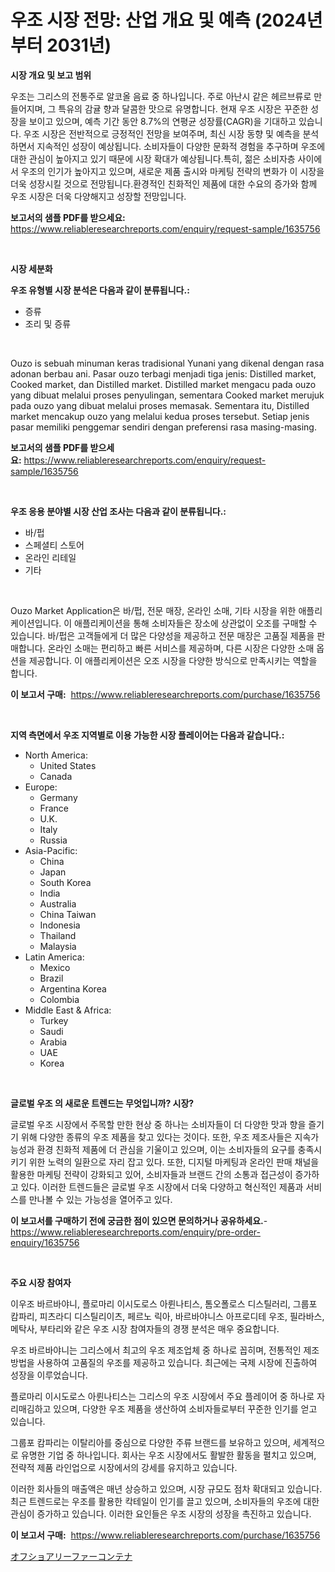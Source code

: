 <p><h1>우조 시장 전망: 산업 개요 및 예측 (2024년부터 2031년)</h1></p><p><strong>시장 개요 및 보고 범위</strong></p>
<p><p>우조는 그리스의 전통주로 알코올 음료 중 하나입니다. 주로 아난시 같은 헤르브류로 만들어지며, 그 특유의 감귤 향과 달콤한 맛으로 유명합니다. 현재 우조 시장은 꾸준한 성장을 보이고 있으며, 예측 기간 동안 8.7%의 연평균 성장률(CAGR)을 기대하고 있습니다. 우조 시장은 전반적으로 긍정적인 전망을 보여주며, 최신 시장 동향 및 예측을 분석하면서 지속적인 성장이 예상됩니다. 소비자들이 다양한 문화적 경험을 추구하며 우조에 대한 관심이 높아지고 있기 때문에 시장 확대가 예상됩니다.특히, 젊은 소비자층 사이에서 우조의 인기가 높아지고 있으며, 새로운 제품 출시와 마케팅 전략의 변화가 이 시장을 더욱 성장시킬 것으로 전망됩니다.환경적인 친화적인 제품에 대한 수요의 증가와 함께 우조 시장은 더욱 다양해지고 성장할 전망입니다.</p></p>
<p><strong>보고서의 샘플 PDF를 받으세요:</strong> <a href="https://www.reliableresearchreports.com/enquiry/request-sample/1635756">https://www.reliableresearchreports.com/enquiry/request-sample/1635756</a></p>
<p>&nbsp;</p>
<p><strong>시장 세분화</strong></p>
<p><strong>우조 유형별 시장 분석은 다음과 같이 분류됩니다.:</strong></p>
<p><ul><li>증류</li><li>조리 및 증류</li></ul></p>
<p>&nbsp;</p>
<p><p>Ouzo is sebuah minuman keras tradisional Yunani yang dikenal dengan rasa adonan berbau ani. Pasar ouzo terbagi menjadi tiga jenis: Distilled market, Cooked market, dan Distilled market. Distilled market mengacu pada ouzo yang dibuat melalui proses penyulingan, sementara Cooked market merujuk pada ouzo yang dibuat melalui proses memasak. Sementara itu, Distilled market mencakup ouzo yang melalui kedua proses tersebut. Setiap jenis pasar memiliki penggemar sendiri dengan preferensi rasa masing-masing.</p></p>
<p><strong>보고서의 샘플 PDF를 받으세요:</strong>&nbsp;<a href="https://www.reliableresearchreports.com/enquiry/request-sample/1635756">https://www.reliableresearchreports.com/enquiry/request-sample/1635756</a></p>
<p>&nbsp;</p>
<p><strong> 우조 응용 분야별 시장 산업 조사는 다음과 같이 분류됩니다.:</strong></p>
<p><ul><li>바/펍</li><li>스페셜티 스토어</li><li>온라인 리테일</li><li>기타</li></ul></p>
<p>&nbsp;</p>
<p><p>Ouzo Market Application은 바/펍, 전문 매장, 온라인 소매, 기타 시장을 위한 애플리케이션입니다. 이 애플리케이션을 통해 소비자들은 장소에 상관없이 오조를 구매할 수 있습니다. 바/펍은 고객들에게 더 많은 다양성을 제공하고 전문 매장은 고품질 제품을 판매합니다. 온라인 소매는 편리하고 빠른 서비스를 제공하며, 다른 시장은 다양한 소매 옵션을 제공합니다. 이 애플리케이션은 오조 시장을 다양한 방식으로 만족시키는 역할을 합니다.</p></p>
<p><strong>이 보고서 구매:</strong>&nbsp; <a href="https://www.reliableresearchreports.com/purchase/1635756">https://www.reliableresearchreports.com/purchase/1635756</a></p>
<p>&nbsp;</p>
<p><strong>지역 측면에서 우조 지역별로 이용 가능한 시장 플레이어는 다음과 같습니다.:</strong></p>
<p><ul>
    <li>
        North America:
        <ul>
            <li>United States</li>
            <li>Canada</li>
        </ul>
    </li>
    <li>
        Europe:
        <ul>
            <li>Germany</li>
            <li>France</li>
            <li>U.K.</li>
            <li>Italy</li>
            <li>Russia</li>
        </ul>
    </li>
    <li>
        Asia-Pacific:
        <ul>
            <li>China</li>
            <li>Japan</li>
            <li>South Korea</li>
            <li>India</li>
            <li>Australia</li>
            <li>China Taiwan</li>
            <li>Indonesia</li>
            <li>Thailand</li>
            <li>Malaysia</li>
        </ul>
    </li>
    <li>
        Latin America:
        <ul>
            <li>Mexico</li>
            <li>Brazil</li>
            <li>Argentina Korea</li>
            <li>Colombia</li>
        </ul>
    </li>
    <li>
        Middle East & Africa:
        <ul>
            <li>Turkey</li>
            <li>Saudi</li>
            <li>Arabia</li>
            <li>UAE</li>
            <li>Korea</li>
        </ul>
    </li>
    </ul></p>
<p>&nbsp;</p>
<p><strong>글로벌 우조 의 새로운 트렌드는 무엇입니까? 시장?</strong></p>
<p><p>글로벌 우조 시장에서 주목할 만한 현상 중 하나는 소비자들이 더 다양한 맛과 향을 즐기기 위해 다양한 종류의 우조 제품을 찾고 있다는 것이다. 또한, 우조 제조사들은 지속가능성과 환경 친화적 제품에 더 관심을 기울이고 있으며, 이는 소비자들의 요구를 충족시키기 위한 노력의 일환으로 자리 잡고 있다. 또한, 디지털 마케팅과 온라인 판매 채널을 활용한 마케팅 전략이 강화되고 있어, 소비자들과 브랜드 간의 소통과 접근성이 증가하고 있다. 이러한 트렌드들은 글로벌 우조 시장에서 더욱 다양하고 혁신적인 제품과 서비스를 만나볼 수 있는 가능성을 열어주고 있다.</p></p>
<p><strong>이 보고서를 구매하기 전에 궁금한 점이 있으면 문의하거나 공유하세요.</strong>- <a href="https://www.reliableresearchreports.com/enquiry/pre-order-enquiry/1635756">https://www.reliableresearchreports.com/enquiry/pre-order-enquiry/1635756</a></p>
<p>&nbsp;</p>
<p><strong>주요 시장 참여자</strong></p>
<p><p>이우조 바르바야니, 플로마리 이시도로스 아륀나티스, 톰오폴로스 디스틸러리, 그룹포 캄파리, 피츠라디 디스틸리이츠, 페르노 릭아, 바르바야니스 아프로디테 우조, 필라바스, 메탁사, 부타리와 같은 우조 시장 참여자들의 경쟁 분석은 매우 중요합니다. </p><p>우조 바르바야니는 그리스에서 최고의 우조 제조업체 중 하나로 꼽히며, 전통적인 제조 방법을 사용하여 고품질의 우조를 제공하고 있습니다. 최근에는 국제 시장에 진출하여 성장을 이루었습니다. </p><p>플로마리 이시도로스 아륀나티스는 그리스의 우조 시장에서 주요 플레이어 중 하나로 자리매김하고 있으며, 다양한 우조 제품을 생산하여 소비자들로부터 꾸준한 인기를 얻고 있습니다.</p><p>그룹포 캄파리는 이탈리아를 중심으로 다양한 주류 브랜드를 보유하고 있으며, 세계적으로 유명한 기업 중 하나입니다. 회사는 우조 시장에서도 활발한 활동을 펼치고 있으며, 전략적 제품 라인업으로 시장에서의 강세를 유지하고 있습니다.</p><p>이러한 회사들의 매출액은 매년 상승하고 있으며, 시장 규모도 점차 확대되고 있습니다. 최근 트렌드로는 우조를 활용한 칵테일이 인기를 끌고 있으며, 소비자들의 우조에 대한 관심이 증가하고 있습니다. 이러한 요인들은 우조 시장의 성장을 촉진하고 있습니다.</p></p>
<p><strong>이 보고서 구매:</strong>&nbsp;&nbsp;<a href="https://www.reliableresearchreports.com/purchase/1635756">https://www.reliableresearchreports.com/purchase/1635756</a></p>
<p><p><a href="https://github.com/EstaSprer20231/Market-Research-Report-List-1/blob/main/91315127945.md">オフショアリーファーコンテナ</a></p></p>
